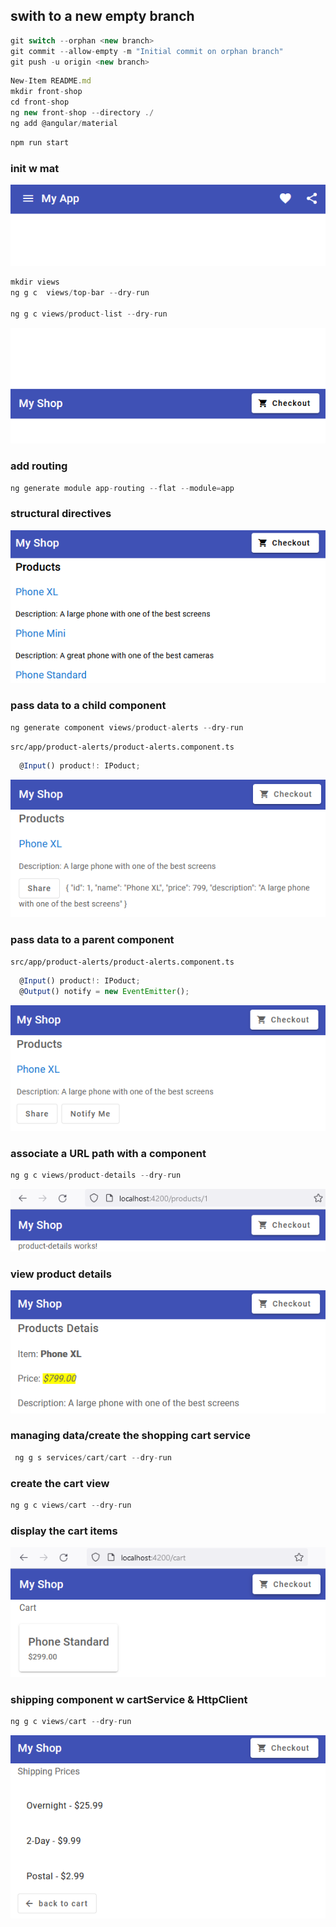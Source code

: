 ## swith to a new empty branch

```javascript
git switch --orphan <new branch>
git commit --allow-empty -m "Initial commit on orphan branch"
git push -u origin <new branch>
```

```javascript
New-Item README.md
mkdir front-shop
cd front-shop
ng new front-shop --directory ./
ng add @angular/material
```

```javascript
npm run start

```

### init w mat

![Alt text](front-shop/src/readmeAssets/init-w-material.png)

```javascript
mkdir views
ng g c  views/top-bar --dry-run

ng g c views/product-list --dry-run
```

![Alt text](front-shop/src/readmeAssets/top-bar.png)

### add routing

```javascript
ng generate module app-routing --flat --module=app
```

### structural directives

![Alt text](front-shop/src/readmeAssets/structural-directives.png)

### pass data to a child component

```javascript
ng generate component views/product-alerts --dry-run

```

`src/app/product-alerts/product-alerts.component.ts`

```javascript
  @Input() product!: IPoduct;

```

![Alt text](front-shop/src/readmeAssets/from-parent-to-child.png)

### pass data to a parent component

`src/app/product-alerts/product-alerts.component.ts`

```javascript
  @Input() product!: IPoduct;
  @Output() notify = new EventEmitter();

```

![Alt text](front-shop/src/readmeAssets/pass-to-parent.png)

### associate a URL path with a component

```javascript
ng g c views/product-details --dry-run

```

![Alt text](front-shop/src/readmeAssets/router-link.png)

### view product details

![Alt text](front-shop/src/readmeAssets/details-comp.png)

### managing data/create the shopping cart service

```javascript
 ng g s services/cart/cart --dry-run

```

### create the cart view

```javascript
ng g c views/cart --dry-run

```

### display the cart items

![Alt text](front-shop/src/readmeAssets/cart.png)

### shipping component w cartService & HttpClient

```javascript
ng g c views/cart --dry-run

```

![Alt text](front-shop/src/readmeAssets/shipping-comp.png)
